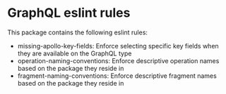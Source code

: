 # GraphQL eslint rules

This package contains the following eslint rules:

- missing-apollo-key-fields: Enforce selecting specific key fields when they are available on the GraphQL type
- operation-naming-conventions: Enforce descriptive operation names based on the package they reside in
- fragment-naming-conventions: Enforce descriptive fragment names based on the package they reside in
